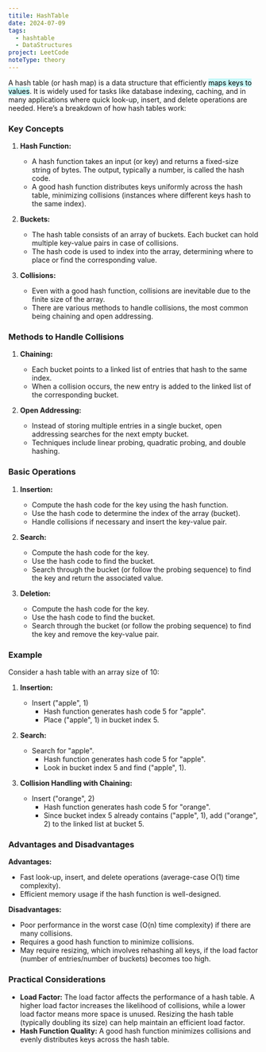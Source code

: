 ```yaml
---
titile: HashTable
date: 2024-07-09
tags:
  - hashtable
  - DataStructures
project: LeetCode
noteType: theory
---
```



A hash table (or hash map) is a data structure that efficiently <mark style="background: #ABF7F7A6;">maps keys to values</mark>. It is widely used for tasks like database indexing, caching, and in many applications where quick look-up, insert, and delete operations are needed. Here’s a breakdown of how hash tables work:

### Key Concepts

1. **Hash Function:**
    
    - A hash function takes an input (or key) and returns a fixed-size string of bytes. The output, typically a number, is called the hash code.
    - A good hash function distributes keys uniformly across the hash table, minimizing collisions (instances where different keys hash to the same index).
2. **Buckets:**
    
    - The hash table consists of an array of buckets. Each bucket can hold multiple key-value pairs in case of collisions.
    - The hash code is used to index into the array, determining where to place or find the corresponding value.
3. **Collisions:**
    
    - Even with a good hash function, collisions are inevitable due to the finite size of the array.
    - There are various methods to handle collisions, the most common being chaining and open addressing.

### Methods to Handle Collisions

1. **Chaining:**
    
    - Each bucket points to a linked list of entries that hash to the same index.
    - When a collision occurs, the new entry is added to the linked list of the corresponding bucket.
2. **Open Addressing:**
    
    - Instead of storing multiple entries in a single bucket, open addressing searches for the next empty bucket.
    - Techniques include linear probing, quadratic probing, and double hashing.

### Basic Operations

1. **Insertion:**
    
    - Compute the hash code for the key using the hash function.
    - Use the hash code to determine the index of the array (bucket).
    - Handle collisions if necessary and insert the key-value pair.
2. **Search:**
    
    - Compute the hash code for the key.
    - Use the hash code to find the bucket.
    - Search through the bucket (or follow the probing sequence) to find the key and return the associated value.
3. **Deletion:**
    
    - Compute the hash code for the key.
    - Use the hash code to find the bucket.
    - Search through the bucket (or follow the probing sequence) to find the key and remove the key-value pair.

### Example

Consider a hash table with an array size of 10:

1. **Insertion:**
    
    - Insert ("apple", 1)
        - Hash function generates hash code 5 for "apple".
        - Place ("apple", 1) in bucket index 5.
2. **Search:**
    
    - Search for "apple".
        - Hash function generates hash code 5 for "apple".
        - Look in bucket index 5 and find ("apple", 1).
3. **Collision Handling with Chaining:**
    
    - Insert ("orange", 2)
        - Hash function generates hash code 5 for "orange".
        - Since bucket index 5 already contains ("apple", 1), add ("orange", 2) to the linked list at bucket 5.

### Advantages and Disadvantages

**Advantages:**

- Fast look-up, insert, and delete operations (average-case O(1) time complexity).
- Efficient memory usage if the hash function is well-designed.

**Disadvantages:**

- Poor performance in the worst case (O(n) time complexity) if there are many collisions.
- Requires a good hash function to minimize collisions.
- May require resizing, which involves rehashing all keys, if the load factor (number of entries/number of buckets) becomes too high.

### Practical Considerations

- **Load Factor:** The load factor affects the performance of a hash table. A higher load factor increases the likelihood of collisions, while a lower load factor means more space is unused. Resizing the hash table (typically doubling its size) can help maintain an efficient load factor.
- **Hash Function Quality:** A good hash function minimizes collisions and evenly distributes keys across the hash table.
